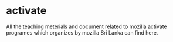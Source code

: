 # activate
All the teaching meterials and document related to mozilla activate programes which organizes by mozilla Sri Lanka can find here. 
